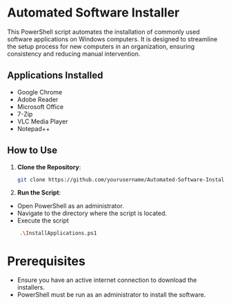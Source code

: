# Automated Software Installer

This PowerShell script automates the installation of commonly used software applications on Windows computers. It is designed to streamline the setup process for new computers in an organization, ensuring consistency and reducing manual intervention.

## Applications Installed

- Google Chrome
- Adobe Reader
- Microsoft Office
- 7-Zip
- VLC Media Player
- Notepad++

## How to Use

1. **Clone the Repository**:
   ```bash
   git clone https://github.com/yourusername/Automated-Software-Installer.git
   

2. **Run the Script**:
- Open PowerShell as an administrator.
- Navigate to the directory where the script is located.
- Execute the script
```bash
    .\InstallApplications.ps1
```
# Prerequisites
* Ensure you have an active internet connection to download the installers.
* PowerShell must be run as an administrator to install the software.
